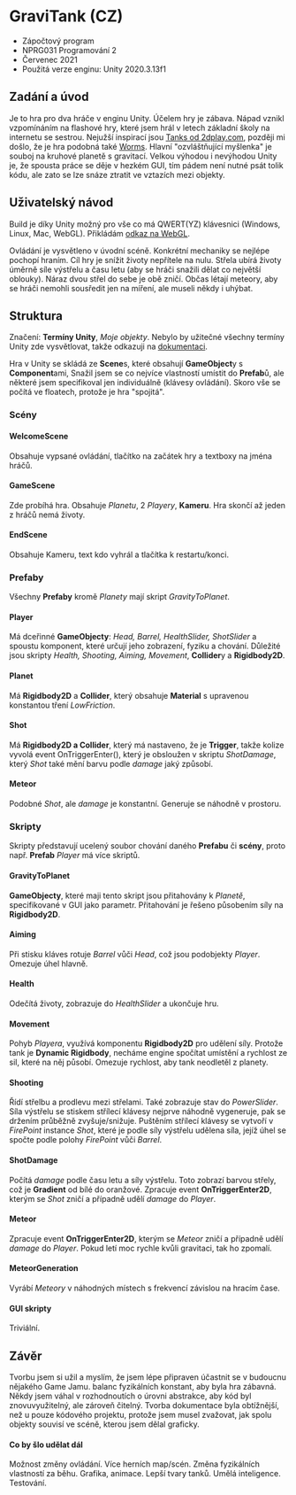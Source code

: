 # GraviTank (CZ)
- Zápočtový program 
- NPRG031 Programování 2
- Červenec 2021
- Použitá verze enginu: Unity 2020.3.13f1

## Zadání a úvod
Je to hra pro dva hráče v enginu Unity. Účelem hry je zábava. Nápad vznikl vzpomínáním na flashové hry, které jsem hrál v letech základní školy na internetu se sestrou. Nejužší inspirací jsou [Tanks od 2dplay.com](https://archive.org/details/tanks_flashgame), později mi došlo, že je hra podobná také [Worms](https://cs.wikipedia.org/wiki/Worms_(hern%C3%AD_s%C3%A9rie)). Hlavní "ozvláštňující myšlenka" je souboj na kruhové planetě s gravitací. 
Velkou výhodou i nevýhodou Unity je, že spousta práce se děje v hezkém GUI, tím pádem není nutné psát tolik kódu, ale zato se lze snáze ztratit ve vztazích mezi objekty.

## Uživatelský návod
Build je díky Unity možný pro vše co má QWERT(YZ) klávesnici (Windows, Linux, Mac, WebGL). Přikládám [odkaz na WebGL](https://simmer.io/@JanPro/gravitank).


Ovládání je vysvětleno v úvodní scéně. Konkrétní mechaniky se nejlépe pochopí hraním. Cíl hry je snížit životy nepřítele na nulu. Střela ubírá životy úměrně síle výstřelu a času letu (aby se hráči snažili dělat co největší oblouky). Náraz dvou střel do sebe je obě zničí. Občas létají meteory, aby se hráči nemohli sousředit jen na míření, ale museli někdy i uhýbat. 

## Struktura
Značení: **Termíny Unity**, _Moje objekty_. Nebylo by užitečné všechny termíny Unity zde vysvětlovat, takže odkazuji na [dokumentaci](https://docs.unity3d.com/Manual/index.html).

Hra v Unity se skládá ze **Scene**s, které obsahují **GameObject**y s **Component**ami, Snažil jsem se co nejvíce vlastností umístit do **Prefab**ů, ale některé jsem specifikoval jen individuálně (klávesy ovládání). Skoro vše se počítá ve floatech, protože je hra "spojitá".
### Scény
#### WelcomeScene
Obsahuje vypsané ovládání, tlačítko na začátek hry a textboxy na jména hráčů.
#### GameScene
Zde probíhá hra.
 Obsahuje _Planetu_, 2 _Playery_, **Kameru**.
Hra skončí až jeden z hráčů nemá životy.

#### EndScene
Obsahuje Kameru, text kdo vyhrál a tlačítka k restartu/konci.

### Prefaby
Všechny **Prefaby** kromě _Planety_ mají skript _GravityToPlanet_.

#### Player
Má dceřinné **GameObjecty**: _Head, Barrel, HealthSlider, ShotSlider_ a spoustu komponent, které určují jeho zobrazení, fyziku a chování. Důležité jsou skripty _Health, Shooting, Aiming, Movement_, **Collider**y a **Rigidbody2D**. 

#### Planet
Má **Rigidbody2D** a **Collider**, který obsahuje **Material** s upravenou konstantou tření _LowFriction_.

#### Shot
Má **Rigidbody2D a Collider**, který má nastaveno, že je **Trigger**, takže kolize vyvolá event OnTriggerEnter(), který je obsloužen v skriptu _ShotDamage_, který _Shot_ také mění barvu podle _damage_ jaký způsobí. 

#### Meteor
Podobné _Shot_, ale _damage_ je konstantní. Generuje se náhodně v prostoru.

### Skripty
Skripty představují ucelený soubor chování daného **Prefabu** či **scény**, proto např. **Prefab** _Player_ má více skriptů.

#### GravityToPlanet
**GameObjecty**, které maji tento skript jsou přitahovány k _Planetě_, specifikované v GUI jako parametr. Přitahování je řešeno působením síly na **Rigidbody2D**.

#### Aiming
Při stisku kláves rotuje _Barrel_ vůči _Head_, což jsou podobjekty _Player_. Omezuje úhel hlavně.

#### Health
Odečítá životy, zobrazuje do _HealthSlider_ a ukončuje hru.

#### Movement
Pohyb _Playera_, využívá komponentu **Rigidbody2D** pro udělení síly. Protože tank je **Dynamic Rigidbody**, necháme engine spočítat umístění a rychlost ze sil, které na něj působí. Omezuje rychlost, aby tank neodletěl z planety.

#### Shooting
Řídí střelbu a prodlevu mezi střelami. Také zobrazuje stav do _PowerSlider_. Síla výstřelu se stiskem střílecí klávesy nejprve náhodně vygeneruje, pak se držením průběžně zvyšuje/snižuje. Puštěním střílecí klávesy se vytvoří v _FirePoint_ instance _Shot_, které je podle síly výstřelu udělena síla, jejíž úhel se spočte podle polohy _FirePoint_ vůči _Barrel_.


#### ShotDamage
Počítá _damage_ podle času letu a síly výstřelu. Toto zobrazí barvou střely, což je **Gradient** od bílé do oranžové.
Zpracuje event **OnTriggerEnter2D**, kterým se _Shot_ zničí a případně udělí _damage_ do _Player_. 

#### Meteor
Zpracuje event **OnTriggerEnter2D**, kterým se _Meteor_ zničí a případně udělí _damage_ do _Player_.
Pokud letí moc rychle kvůli gravitaci, tak ho zpomalí.


#### MeteorGeneration
Vyrábí _Meteory_ v náhodných místech s frekvencí závislou na hracím čase.


#### GUI skripty
Triviální.

## Závěr
Tvorbu jsem si užil a myslím, že jsem lépe připraven účastnit se v budoucnu nějakého Game Jamu. balanc fyzikálních konstant, aby byla hra zábavná. Někdy jsem váhal v rozhodnoutích o úrovni abstrakce, aby kód byl znovuvyužitelný, ale zároveň čitelný. Tvorba dokumentace byla obtížnější, než u pouze kódového projektu, protože jsem musel zvažovat, jak spolu objekty souvisí ve scéně, kterou jsem dělal graficky.
#### Co by šlo udělat dál
Možnost změny ovládání.
Více herních map/scén.
Změna fyzikálních vlastností za běhu.
Grafika, animace.
Lepší tvary tanků.
Umělá inteligence.
Testování.
